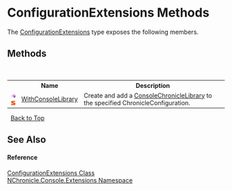 # ConfigurationExtensions Methods
 

The <a href="T_NChronicle_Console_Extensions_ConfigurationExtensions.md">ConfigurationExtensions</a> type exposes the following members.


## Methods
&nbsp;<table><tr><th></th><th>Name</th><th>Description</th></tr><tr><td>![Public method](media/pubmethod.gif "Public method")![Static member](media/static.gif "Static member")</td><td><a href="M_NChronicle_Console_Extensions_ConfigurationExtensions_WithConsoleLibrary.md">WithConsoleLibrary</a></td><td>
Create and add a <a href="T_NChronicle_Console_ConsoleChronicleLibrary.md">ConsoleChronicleLibrary</a> to the specified ChronicleConfiguration.</td></tr></table>&nbsp;
<a href="#configurationextensions-methods">Back to Top</a>

## See Also


#### Reference
<a href="T_NChronicle_Console_Extensions_ConfigurationExtensions.md">ConfigurationExtensions Class</a><br /><a href="N_NChronicle_Console_Extensions.md">NChronicle.Console.Extensions Namespace</a><br />
